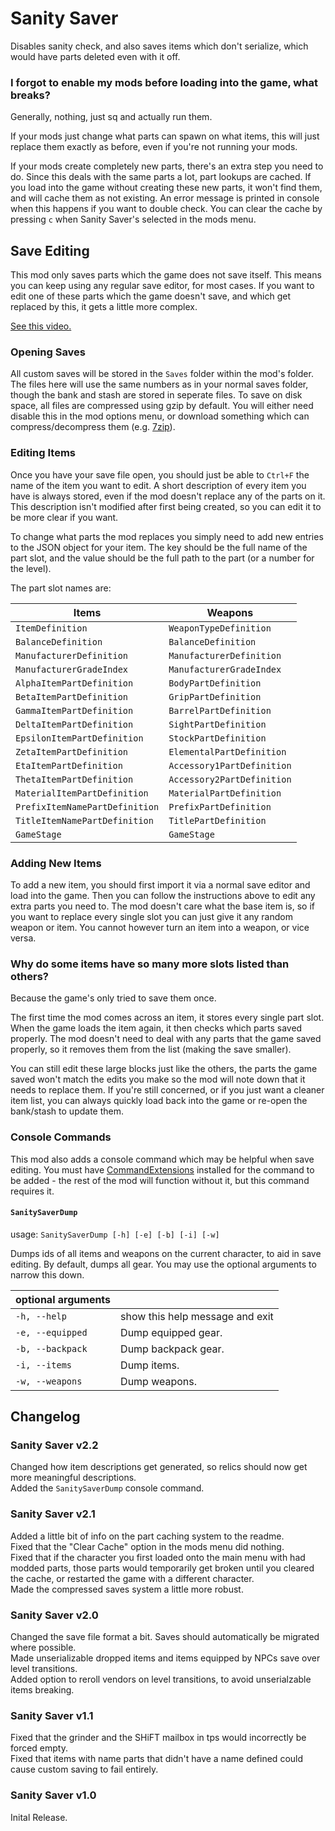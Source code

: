 # Sanity Saver
Disables sanity check, and also saves items which don't serialize, which would have parts deleted
even with it off.

### I forgot to enable my mods before loading into the game, what breaks?
Generally, nothing, just sq and actually run them.

If your mods just change what parts can spawn on what items, this will just replace them exactly as
before, even if you're not running your mods.

If your mods create completely new parts, there's an extra step you need to do. Since this deals
with the same parts a lot, part lookups are cached. If you load into the game without creating these
new parts, it won't find them, and will cache them as not existing. An error message is printed in
console when this happens if you want to double check. You can clear the cache by pressing `c` when
Sanity Saver's selected in the mods menu.

## Save Editing
This mod only saves parts which the game does not save itself. This means you can keep using any
regular save editor, for most cases. If you want to edit one of these parts which the game doesn't
save, and which get replaced by this, it gets a little more complex.

[See this video.](https://youtu.be/2p635l5C_KU)

### Opening Saves
All custom saves will be stored in the `Saves` folder within the mod's folder. The files here will
use the same numbers as in your normal saves folder, though the bank and stash are stored in
seperate files. To save on disk space, all files are compressed using gzip by default. You will
either need disable this in the mod options menu, or download something which can
compress/decompress them (e.g. [7zip](https://www.7-zip.org/)).

### Editing Items
Once you have your save file open, you should just be able to `Ctrl+F` the name of the item you want
to edit. A short description of every item you have is always stored, even if the mod doesn't
replace any of the parts on it. This description isn't modified after first being created, so you 
can edit it to be more clear if you want.

To change what parts the mod replaces you simply need to add new entries to the JSON object for your
item. The key should be the full name of the part slot, and the value should be the full path to the
part (or a number for the level).

The part slot names are:

Items                          | Weapons
-------------------------------|---------------------------
`ItemDefinition`               | `WeaponTypeDefinition`
`BalanceDefinition`            | `BalanceDefinition`
`ManufacturerDefinition`       | `ManufacturerDefinition`
`ManufacturerGradeIndex`       | `ManufacturerGradeIndex`
`AlphaItemPartDefinition`      | `BodyPartDefinition`
`BetaItemPartDefinition`       | `GripPartDefinition`
`GammaItemPartDefinition`      | `BarrelPartDefinition`
`DeltaItemPartDefinition`      | `SightPartDefinition`
`EpsilonItemPartDefinition`    | `StockPartDefinition`
`ZetaItemPartDefinition`       | `ElementalPartDefinition`
`EtaItemPartDefinition`        | `Accessory1PartDefinition`
`ThetaItemPartDefinition`      | `Accessory2PartDefinition`
`MaterialItemPartDefinition`   | `MaterialPartDefinition`
`PrefixItemNamePartDefinition` | `PrefixPartDefinition`
`TitleItemNamePartDefinition`  | `TitlePartDefinition`
`GameStage`                    | `GameStage`

### Adding New Items
To add a new item, you should first import it via a normal save editor and load into the game. Then
you can follow the instructions above to edit any extra parts you need to. The mod doesn't care what
the base item is, so if you want to replace every single slot you can just give it any random weapon
or item. You cannot however turn an item into a weapon, or vice versa.

### Why do some items have so many more slots listed than others?
Because the game's only tried to save them once.

The first time the mod comes across an item, it stores every single part slot. When the game loads
the item again, it then checks which parts saved properly. The mod doesn't need to deal with any
parts that the game saved properly, so it removes them from the list (making the save smaller).

You can still edit these large blocks just like the others, the parts the game saved won't match the
edits you make so the mod will note down that it needs to replace them. If you're still concerned,
or if you just want a cleaner item list, you can always quickly load back into the game or re-open
the bank/stash to update them.

### Console Commands
This mod also adds a console command which may be helpful when save editing. You must have
[CommandExtensions](https://bl-sdk.github.io/mods/CommandExtensions) installed for the command to
be added - the rest of the mod will function without it, but this command requires it.

#### `SanitySaverDump`
usage: `SanitySaverDump [-h] [-e] [-b] [-i] [-w]`

Dumps ids of all items and weapons on the current character, to aid in save editing. By default,
dumps all gear. You may use the optional arguments to narrow this down.

| optional arguments | |
|:---|:---|
| `-h, --help` | show this help message and exit |
| `-e, --equipped` | Dump equipped gear. |
| `-b, --backpack` | Dump backpack gear. |
| `-i, --items` | Dump items. |
| `-w, --weapons` | Dump weapons. |

## Changelog

### Sanity Saver v2.2
Changed how item descriptions get generated, so relics should now get more meaningful descriptions.    
Added the `SanitySaverDump` console command.    

### Sanity Saver v2.1
Added a little bit of info on the part caching system to the readme.    
Fixed that the "Clear Cache" option in the mods menu did nothing.    
Fixed that if the character you first loaded onto the main menu with had modded parts, those parts
would temporarily get broken until you cleared the cache, or restarted the game with a different 
character.    
Made the compressed saves system a little more robust.

### Sanity Saver v2.0
Changed the save file format a bit. Saves should automatically be migrated where possible.    
Made unserializable dropped items and items equipped by NPCs save over level transitions.    
Added option to reroll vendors on level transitions, to avoid unserialzable items breaking.    

### Sanity Saver v1.1
Fixed that the grinder and the SHiFT mailbox in tps would incorrectly be forced empty.    
Fixed that items with name parts that didn't have a name defined could cause custom saving to fail
entirely.

### Sanity Saver v1.0
Inital Release.

